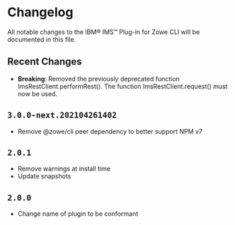 # Changelog

All notable changes to the IBM® IMS™ Plug-in for Zowe CLI will be documented in this file.

## Recent Changes

- **Breaking**: Removed the previously deprecated function ImsRestClient.performRest(). The function ImsRestClient.request() must now be used.

## `3.0.0-next.202104261402`

- Remove @zowe/cli peer dependency to better support NPM v7

## `2.0.1`

- Remove warnings at install time
- Update snapshots

## `2.0.0`

- Change name of plugin to be conformant